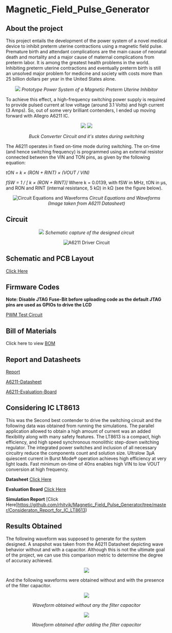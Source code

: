 # Magnetic_Field_Pulse_Generator

## About the project
This project entails the development of the power system of a novel medical device to inhibit preterm uterine contractions using a magnetic field pulse. Premature birth and attendant complications are the main cause of neonatal death and mortality and a major cause of maternal complications from preterm labor. It is among the greatest health problems in the world. Inhibiting preterm uterine contractions and eventually preterm birth is still an unsolved major problem for medicine and society with costs more than 25 billion dollars per year in the United States alone. 
<div align="center"> 

![](https://github.com/rhitvik/Magnetic_Field_Pulse_Generator/blob/master/Images_and_Screenshots/PSX_20200417_051646.jpg)
*Prototype Power System of a Magnetic Preterm Uterine Inhibitor*
<div align="left"> 

To achieve this effect, a high-frequency switching power supply is required to provide pulsed current at low voltage (around 3.1 Volts) and high current (3 Amps). So, out of some very brilliant contenders, I ended up moving forward with Allegro A6211 IC.
<div align="center"> 

![](https://github.com/rhitvik/Magnetic_Field_Pulse_Generator/blob/master/Images_and_Screenshots/Buck_converter.png) ![](https://github.com/rhitvik/Magnetic_Field_Pulse_Generator/blob/master/Images_and_Screenshots/Buck_converter_states.png)

*Buck Converter Circuit and it's states during switching*
<div align="left"> 

The A6211 operates in fixed on-time mode during switching. The on-time (and hence switching frequency) is programmed using an external resistor connected between the VIN and TON pins, as given by the following equation:

*tON = k × (RON + RINT) × (VOUT / VIN)*

*fSW = 1 / [ k × (RON + RINT)]*
Where k = 0.0139, with fSW in MHz, tON in μs, and RON and
RINT (internal resistance, 5 kΩ) in kΩ (see the figure below).
<div align="center"> 

![Circuit Equations and Waveforms](https://github.com/rhitvik/Magnetic_Field_Pulse_Generator/blob/master/Images_and_Screenshots/CircuitEquations_and_Waveforms.png)
*Circuit Equations and Waveforms (Image taken from A6211 Datasheet)*
<div align="left"> 

## Circuit
<div align="center"> 

![](https://github.com/rhitvik/Magnetic_Field_Pulse_Generator/blob/master/Images_and_Screenshots/Schematic_Capture.PNG)
*Schematic capture of the designed circuit*

![A6211 Driver Circuit](https://github.com/rhitvik/Magnetic_Field_Pulse_Generator/blob/master/Images_and_Screenshots/A6211%20rhitvik%20schematic.PNG)
<div align="left"> 

## Schematic and PCB Layout
[Click Here](https://github.com/rhitvik/Magnetic_Field_Pulse_Generator/tree/master/Schematic%26PCB_layout)

## Firmware Codes
**Note: Disable JTAG Fuse-Bit before uploading code as the default JTAG pins are used as GPIOs to drive the LCD**

[PWM Test Circuit](https://github.com/rhitvik/Magnetic_Field_Pulse_Generator/blob/master/Codes/PWM%20Test%20Circuit%20Rev-4/main.cpp)

## Bill of Materials
Click here to view [BOM](https://github.com/rhitvik/Magnetic_Field_Pulse_Generator/tree/master/Bill_of_materials)

## Report and Datasheets
[Report](https://github.com/rhitvik/Magnetic_Field_Pulse_Generator/blob/master/Report_and_Datasheets/MPPI_Report.pdf)

[A6211-Datasheet](https://github.com/rhitvik/Magnetic_Field_Pulse_Generator/blob/master/Report_and_Datasheets/A6211-Datasheet.pdf)

[A6211-Evaluation-Board](https://github.com/rhitvik/Magnetic_Field_Pulse_Generator/blob/master/Report_and_Datasheets/A6211-Evaluation-Board.pdf)

## Considering IC LT8613
This was the Second best contender to drive the switching circuit and the following data was obtained from running the simulations. The parallel application allowed to obtain a high amount of current was an added flexibility along with many safety features. 
The LT8613 is a compact, high efficiency, and high speed synchronous monolithic step-down switching regulator. The integrated power switches and inclusion of all necessary circuitry reduce the components count and solution size. Ultralow 3μA quiescent current in Burst Mode® operation achieves high efficiency at very light loads. Fast minimum on-time of 40ns enables high VIN to low VOUT conversion at high frequency.

**Datasheet** [Click Here](https://github.com/rhitvik/Magnetic_Field_Pulse_Generator/blob/master/Consideraton_Report_for_IC_LT8613/Datasheet/8613f.pdf)

**Evaluation Board** [Click Here](https://github.com/rhitvik/Magnetic_Field_Pulse_Generator/blob/master/Consideraton_Report_for_IC_LT8613/Datasheet/dc2011afa.pdf)

**Simulation Report** [Click Here]https://github.com/rhitvik/Magnetic_Field_Pulse_Generator/tree/master/Consideraton_Report_for_IC_LT8613)

## Results Obtained

The following waveform was supposed to generate for the system designed. A snapshot was taken from the A6211 Datasheet depicting wave behavior without and with a capacitor. Although this is not the ultimate goal of the project, we can use this comparison metric to determine the degree of accuracy achieved.
<div align="center"> 

![](https://github.com/rhitvik/Magnetic_Field_Pulse_Generator/blob/master/Images_and_Screenshots/bahaviour%20with%20cap.PNG)
<div align="left"> 

And the following waveforms were obtained without and with the presence of the filter capacitor.
<div align="center"> 

![](https://github.com/rhitvik/Magnetic_Field_Pulse_Generator/blob/master/Images_and_Screenshots/PSX_20190529_001051.jpg)

*Waveform obtained without any the filter capacitor*

![](https://github.com/rhitvik/Magnetic_Field_Pulse_Generator/blob/master/Images_and_Screenshots/low_voltage_high_Current_Waveform_output.jpg)

*Waveform obtained after adding the filter capacitor*

<div align="left"> 
